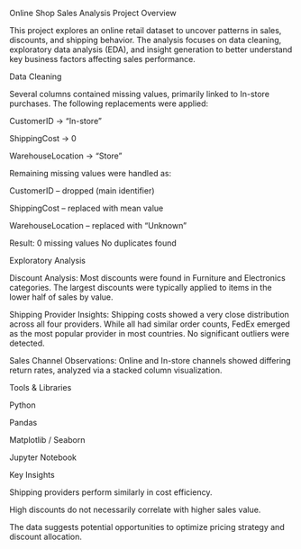 Online Shop Sales Analysis
Project Overview

This project explores an online retail dataset to uncover patterns in sales, discounts, and shipping behavior.
The analysis focuses on data cleaning, exploratory data analysis (EDA), and insight generation to better understand key business factors affecting sales performance.

Data Cleaning

Several columns contained missing values, primarily linked to In-store purchases.
The following replacements were applied:

CustomerID → “In-store”

ShippingCost → 0

WarehouseLocation → “Store”

Remaining missing values were handled as:

CustomerID – dropped (main identifier)

ShippingCost – replaced with mean value

WarehouseLocation – replaced with “Unknown”

Result: 0 missing values
No duplicates found

Exploratory Analysis

Discount Analysis:
Most discounts were found in Furniture and Electronics categories.
The largest discounts were typically applied to items in the lower half of sales by value.

Shipping Provider Insights:
Shipping costs showed a very close distribution across all four providers.
While all had similar order counts, FedEx emerged as the most popular provider in most countries.
No significant outliers were detected.

Sales Channel Observations:
Online and In-store channels showed differing return rates, analyzed via a stacked column visualization.

Tools & Libraries

Python

Pandas

Matplotlib / Seaborn

Jupyter Notebook

Key Insights

Shipping providers perform similarly in cost efficiency.

High discounts do not necessarily correlate with higher sales value.

The data suggests potential opportunities to optimize pricing strategy and discount allocation.
